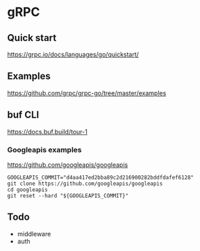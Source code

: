 # gRPC

## Quick start
https://grpc.io/docs/languages/go/quickstart/

## Examples
https://github.com/grpc/grpc-go/tree/master/examples

## buf CLI
https://docs.buf.build/tour-1

### Googleapis examples

https://github.com/googleapis/googleapis

```
GOOGLEAPIS_COMMIT="d4aa417ed2bba89c2d216900282bddfdafef6128"
git clone https://github.com/googleapis/googleapis
cd googleapis
git reset --hard "${GOOGLEAPIS_COMMIT}"
```

## Todo
 
* middleware
* auth